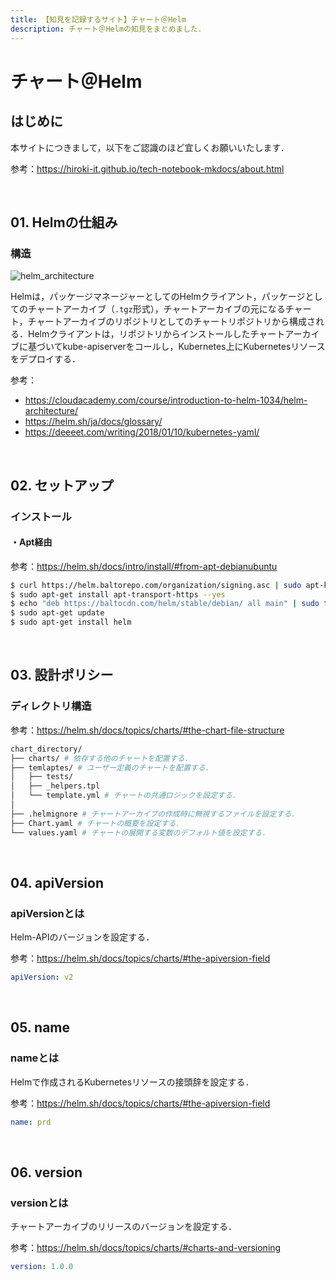 ```yaml
---
title: 【知見を記録するサイト】チャート＠Helm
description: チャート＠Helmの知見をまとめました．
---
```


# チャート＠Helm

## はじめに

本サイトにつきまして，以下をご認識のほど宜しくお願いいたします．

参考：https://hiroki-it.github.io/tech-notebook-mkdocs/about.html

<br>

## 01. Helmの仕組み

### 構造

![helm_architecture](https://raw.githubusercontent.com/hiroki-it/tech-notebook/master/images/helm_architecture.png)

Helmは，パッケージマネージャーとしてのHelmクライアント，パッケージとしてのチャートアーカイブ（```.tgz```形式），チャートアーカイブの元になるチャート，チャートアーカイブのリポジトリとしてのチャートリポジトリから構成される．Helmクライアントは，リポジトリからインストールしたチャートアーカイブに基づいてkube-apiserverをコールし，Kubernetes上にKubernetesリソースをデプロイする．

参考：

- https://cloudacademy.com/course/introduction-to-helm-1034/helm-architecture/
- https://helm.sh/ja/docs/glossary/
- https://deeeet.com/writing/2018/01/10/kubernetes-yaml/

<br>

## 02. セットアップ

### インストール

#### ・Apt経由

参考：https://helm.sh/docs/intro/install/#from-apt-debianubuntu

```bash
$ curl https://helm.baltorepo.com/organization/signing.asc | sudo apt-key add -
$ sudo apt-get install apt-transport-https --yes
$ echo "deb https://baltocdn.com/helm/stable/debian/ all main" | sudo tee /etc/apt/sources.list.d/helm-stable-debian.list
$ sudo apt-get update
$ sudo apt-get install helm
```

<br>

## 03. 設計ポリシー

### ディレクトリ構造

参考：https://helm.sh/docs/topics/charts/#the-chart-file-structure

```bash
chart_directory/
├── charts/ # 依存する他のチャートを配置する．
├── temlaptes/ # ユーザー定義のチャートを配置する．
│   ├── tests/
│   ├── _helpers.tpl
│   └── template.yml # チャートの共通ロジックを設定する．
│
├── .helmignore # チャートアーカイブの作成時に無視するファイルを設定する．
├── Chart.yaml # チャートの概要を設定する．
└── values.yaml # チャートの展開する変数のデフォルト値を設定する．
```

<br>

## 04. apiVersion

### apiVersionとは

Helm-APIのバージョンを設定する．

参考：https://helm.sh/docs/topics/charts/#the-apiversion-field

```yaml
apiVersion: v2
```

<br>

## 05. name

### nameとは

Helmで作成されるKubernetesリソースの接頭辞を設定する．

参考：https://helm.sh/docs/topics/charts/#the-apiversion-field

```yaml
name: prd
```

<br>

## 06. version

### versionとは

チャートアーカイブのリリースのバージョンを設定する．

参考：https://helm.sh/docs/topics/charts/#charts-and-versioning

```yaml
version: 1.0.0
```

<br>

